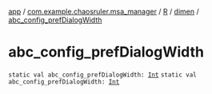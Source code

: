 [app](../../../index.md) / [com.example.chaosruler.msa_manager](../../index.md) / [R](../index.md) / [dimen](index.md) / [abc_config_prefDialogWidth](.)

# abc_config_prefDialogWidth

`static val abc_config_prefDialogWidth: `[`Int`](https://kotlinlang.org/api/latest/jvm/stdlib/kotlin/-int/index.html)
`static val abc_config_prefDialogWidth: `[`Int`](https://kotlinlang.org/api/latest/jvm/stdlib/kotlin/-int/index.html)